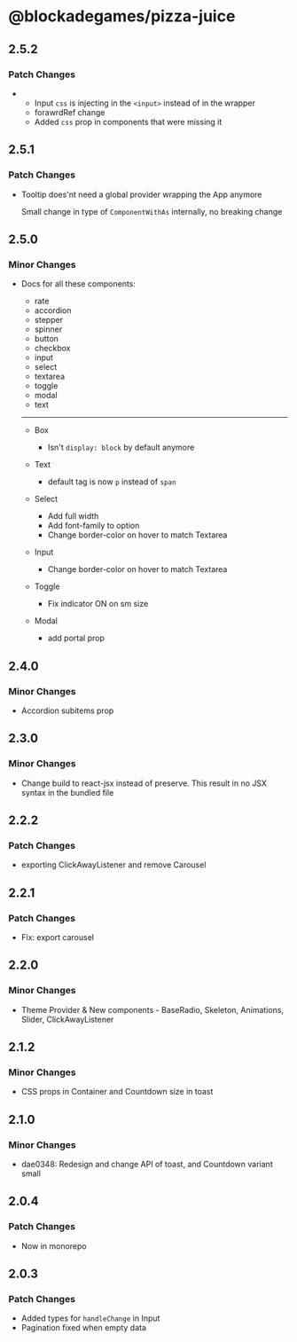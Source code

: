 # @blockadegames/pizza-juice

## 2.5.2

### Patch Changes

- - Input `css` is injecting in the `<input>` instead of in the wrapper
  - forawrdRef change
  - Added `css` prop in components that were missing it

## 2.5.1

### Patch Changes

- Tooltip does'nt need a global provider wrapping the App anymore

  Small change in type of `ComponentWithAs` internally, no breaking change

## 2.5.0

### Minor Changes

- Docs for all these components:

  - rate
  - accordion
  - stepper
  - spinner
  - button
  - checkbox
  - input
  - select
  - textarea
  - toggle
  - modal
  - text

  ***

  - Box
    - Isn't `display: block` by default anymore
  - Text

    - default tag is now `p` instead of `span`

  - Select

    - Add full width
    - Add font-family to option
    - Change border-color on hover to match Textarea

  - Input

    - Change border-color on hover to match Textarea

  - Toggle

    - Fix indicator ON on sm size

  - Modal
    - add portal prop

## 2.4.0

### Minor Changes

- Accordion subitems prop

## 2.3.0

### Minor Changes

- Change build to react-jsx instead of preserve. This result in no JSX syntax in the bundled file

## 2.2.2

### Patch Changes

- exporting ClickAwayListener and remove Carousel

## 2.2.1

### Patch Changes

- Fix: export carousel

## 2.2.0

### Minor Changes

- Theme Provider & New components - BaseRadio, Skeleton, Animations, Slider, ClickAwayListener

## 2.1.2

### Minor Changes

- CSS props in Container and Countdown size in toast

## 2.1.0

### Minor Changes

- dae0348: Redesign and change API of toast, and Countdown variant small

## 2.0.4

### Patch Changes

- Now in monorepo

## 2.0.3

### Patch Changes

- Added types for `handleChange` in Input
- Pagination fixed when empty data

